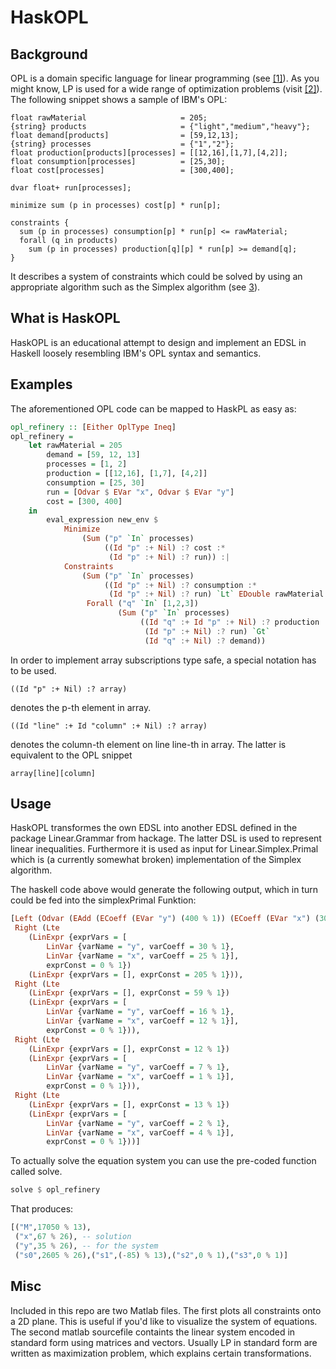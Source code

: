 # HaskOPL

## Background
OPL is a domain specific language for linear programming (see [[1]](https://www-01.ibm.com/software/commerce/optimization/modeling/)).
As you might know, LP is used for a wide range of optimization
problems (visit [[2]](https://en.wikipedia.org/wiki/Linear_programming)). The following snippet shows a sample of IBM's OPL:

```
float rawMaterial                     = 205;
{string} products                     = {"light","medium","heavy"};
float demand[products]                = [59,12,13];
{string} processes                    = {"1","2"};
float production[products][processes] = [[12,16],[1,7],[4,2]];
float consumption[processes]          = [25,30];
float cost[processes]                 = [300,400];

dvar float+ run[processes];

minimize sum (p in processes) cost[p] * run[p];

constraints {
  sum (p in processes) consumption[p] * run[p] <= rawMaterial;
  forall (q in products)
    sum (p in processes) production[q][p] * run[p] >= demand[q];
}
```

It describes a system of constraints which
could be solved by using an appropriate algorithm such as
the Simplex algorithm (see [3](https://en.wikipedia.org/wiki/Simplex_algorithm)).


## What is HaskOPL
HaskOPL is an educational attempt to design and implement
an EDSL in Haskell loosely resembling IBM's OPL syntax
and semantics.

## Examples

The aforementioned OPL code can be mapped to HaskPL as easy as:

``` Haskell
opl_refinery :: [Either OplType Ineq]
opl_refinery = 
    let rawMaterial = 205
        demand = [59, 12, 13]
        processes = [1, 2] 
        production = [[12,16], [1,7], [4,2]]
        consumption = [25, 30]
        run = [Odvar $ EVar "x", Odvar $ EVar "y"]
        cost = [300, 400]
    in
        eval_expression new_env $
            Minimize 
                (Sum ("p" `In` processes) 
                     ((Id "p" :+ Nil) :? cost :*
                      (Id "p" :+ Nil) :? run)) :|
            Constraints 
                (Sum ("p" `In` processes)
                     ((Id "p" :+ Nil) :? consumption :*
                      (Id "p" :+ Nil) :? run) `Lt` EDouble rawMaterial :|
                 Forall ("q" `In` [1,2,3])
                        (Sum ("p" `In` processes)
                             ((Id "q" :+ Id "p" :+ Nil) :? production :*
                              (Id "p" :+ Nil) :? run) `Gt` 
                              (Id "q" :+ Nil) :? demand))
``` 

In order to implement array subscriptions type safe, a special
notation has to be used.

    ((Id "p" :+ Nil) :? array)

denotes the p-th element in array.

    ((Id "line" :+ Id "column" :+ Nil) :? array)

denotes the column-th element on line line-th in array.
The latter is equivalent to the OPL snippet

    array[line][column]

## Usage

HaskOPL transformes the own EDSL into another EDSL
defined in the package Linear.Grammar from hackage.
The latter DSL is used to represent linear inequalities.
Furthermore it is used as input for Linear.Simplex.Primal
which is (a currently somewhat broken) implementation 
of the Simplex algorithm.

The haskell code above would generate the following output,
which in turn could be fed into the simplexPrimal Funktion:

``` Haskell
[Left (Odvar (EAdd (ECoeff (EVar "y") (400 % 1)) (ECoeff (EVar "x") (300 % 1)))),
 Right (Lte 
    (LinExpr {exprVars = [
        LinVar {varName = "y", varCoeff = 30 % 1},
        LinVar {varName = "x", varCoeff = 25 % 1}], 
        exprConst = 0 % 1}) 
    (LinExpr {exprVars = [], exprConst = 205 % 1})),
 Right (Lte 
    (LinExpr {exprVars = [], exprConst = 59 % 1}) 
    (LinExpr {exprVars = [
        LinVar {varName = "y", varCoeff = 16 % 1},
        LinVar {varName = "x", varCoeff = 12 % 1}], 
        exprConst = 0 % 1})),
 Right (Lte 
    (LinExpr {exprVars = [], exprConst = 12 % 1}) 
    (LinExpr {exprVars = [
        LinVar {varName = "y", varCoeff = 7 % 1},
        LinVar {varName = "x", varCoeff = 1 % 1}], 
        exprConst = 0 % 1})),
 Right (Lte 
    (LinExpr {exprVars = [], exprConst = 13 % 1}) 
    (LinExpr {exprVars = [
        LinVar {varName = "y", varCoeff = 2 % 1},
        LinVar {varName = "x", varCoeff = 4 % 1}], 
        exprConst = 0 % 1}))]
```

To actually solve the equation system you can use the
pre-coded function called solve.

``` Haskell
solve $ opl_refinery
```

That produces:

``` Haskell
[("M",17050 % 13),
 ("x",67 % 26), -- solution
 ("y",35 % 26), -- for the system
 ("s0",2605 % 26),("s1",(-85) % 13),("s2",0 % 1),("s3",0 % 1)]
```

## Misc

Included in this repo are two Matlab files.
The first plots all constraints onto a 2D plane.
This is useful if you'd like to visualize the 
system of equations. The second matlab sourcefile
containts the linear system encoded in standard form
using matrices and vectors. Usually LP in standard form
are written as maximization problem, which explains
certain transformations.
